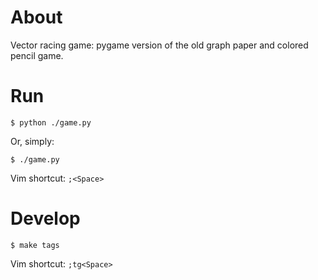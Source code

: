# About

Vector racing game: pygame version of the old graph paper and colored pencil game.

# Run

```
$ python ./game.py
```

Or, simply:

```
$ ./game.py
```

Vim shortcut: `;<Space>`

# Develop

```
$ make tags
```

Vim shortcut: `;tg<Space>`
